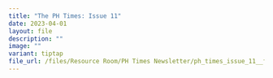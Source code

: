 ```yaml
---
title: "The PH Times: Issue 11"
date: 2023-04-01
layout: file
description: ""
image: ""
variant: tiptap
file_url: /files/Resource Room/PH Times Newsletter/ph_times_issue_11__final_.pdf
---
```

